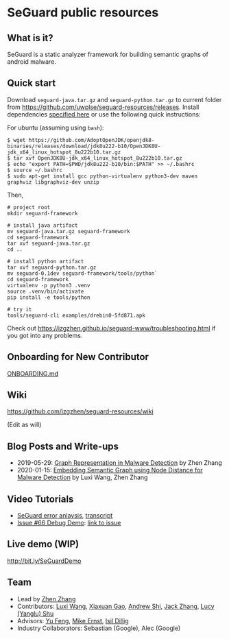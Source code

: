 # SeGuard public resources

## What is it?

SeGuard is a static analyzer framework for building semantic graphs of android malware.

## Quick start

Download `seguard-java.tar.gz` and `seguard-python.tar.gz` to current folder from https://github.com/uwplse/seguard-resources/releases. Install dependencies [specified here](https://izgzhen.github.io/seguard-www/quickstart.html) or use the following quick instructions:

For ubuntu (assuming using `bash`):

```
$ wget https://github.com/AdoptOpenJDK/openjdk8-binaries/releases/download/jdk8u222-b10/OpenJDK8U-jdk_x64_linux_hotspot_8u222b10.tar.gz
$ tar xvf OpenJDK8U-jdk_x64_linux_hotspot_8u222b10.tar.gz
$ echo "export PATH=$PWD/jdk8u222-b10/bin:$PATH" >> ~/.bashrc
$ source ~/.bashrc
$ sudo apt-get install gcc python-virtualenv python3-dev maven graphviz libgraphviz-dev unzip
```

Then,

```
# project root
mkdir seguard-framework

# install java artifact
mv seguard-java.tar.gz seguard-framework
cd seguard-framework
tar xvf seguard-java.tar.gz
cd ..

# install python artifact
tar xvf seguard-python.tar.gz
mv seguard-0.1dev seguard-framework/tools/python`
cd seguard-framework
virtualenv -p python3 .venv
source .venv/bin/activate
pip install -e tools/python

# try it
tools/seguard-cli examples/drebin0-5fd871.apk
```

Check out https://izgzhen.github.io/seguard-www/troubleshooting.html if you got into any problems.

## Onboarding for New Contributor

[ONBOARDING.md](ONBOARDING.md)

## Wiki

https://github.com/izgzhen/seguard-resources/wiki

(Edit as will)

## Blog Posts and Write-ups

- 2019-05-29: [Graph Representation in Malware Detection](https://github.com/izgzhen/seguard-resources/blob/master/posts/case-study-01.md) by Zhen Zhang
- 2020-01-15: [Embedding Semantic Graph using Node Distance for Malware Detection](files/embeddings.pdf) by Luxi Wang, Zhen Zhang

## Video Tutorials

- [SeGuard error anlaysis](https://vimeo.com/350633606), [transcript](files/transcript/error-analysis-01.txt)
- [Issue #66 Debug Demo](https://youtu.be/M6AUuDf7Qwg): [link to issue](https://github.com/izgzhen/seguard-framework/issues/66)

## Live demo (WIP)

http://bit.ly/SeGuardDemo

## Team

- Lead by [Zhen Zhang](https://homes.cs.washington.edu/~zgzhen/)
- Contributors: [Luxi Wang](https://github.com/LuxiWang99), [Xiaxuan Gao](https://github.com/MarkGaox), [Andrew Shi](https://github.com/andrewshi98), [Jack Zhang](https://github.com/JackZhangUW), [Lucy (Yanglu) Shu](https://github.com/yanglushu)
- Advisors: [Yu Feng](https://cs.ucsb.edu/people/faculty/feng), [Mike Ernst](https://homes.cs.washington.edu/~mernst/), [Isil Dillig](https://www.cs.utexas.edu/~isil/)
- Industry Collaborators: Sebastian (Google), Alec (Google)
